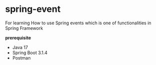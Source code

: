 # spring-event
For learning How to use Spring events which is one of functionalities in Spring Framework

**prerequisite** <br/>
+ Java 17 <br/>
+ Spring Boot 3.1.4 <br/>
+ Postman <br/>
